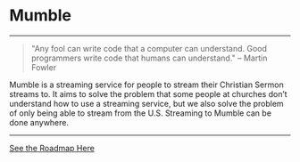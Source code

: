 # Mumble
---
> "Any fool can write code that a computer can understand. Good programmers write code that humans can understand." – Martin Fowler

Mumble is a streaming service for people to stream their Christian Sermon streams to. It aims to solve the problem that some people at churches don’t understand how to use a streaming service, but we also solve the problem of only being able to stream from the U.S. Streaming to Mumble can be done anywhere. 

---

[See the Roadmap Here](./docs/roadmap.md)